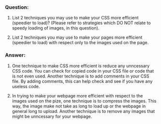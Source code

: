 ### Question:

1. List 2 techniques you may use to make your CSS more efficient (speedier to load)? (Please refer to strategies which DO NOT relate to speedy loading of images, in this question).

2. List 2 techniques you may use to make your pages more efficient (speedier to load) with respect only to the images used on the page. 

### Answer:

1. One technique to make CSS more efficient is reduce any unncessary CSS code.  You can check for copied code in your CSS file or code that is not even used.  Another technique is to add comments in your CSS file.  By adding comments, this can help check and see if you have any useless code.  

2. In trying to make your webpage more efficient with respect to the images used on the pize, one technique is to compress the images.  This way, the image make not take as long to load up or the webpage in general long to upload.  Another technique is to remove any images that might be unncessary for your webpage.  